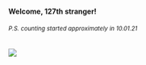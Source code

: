 #### Welcome, 127th stranger!

###### <sup>P.S. counting started approximately in 10.01.21</sup>

<img src="https://kraftwerk28.pp.ua/vcnt.png"></img>
